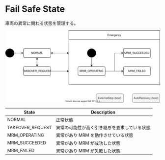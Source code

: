 # Fail Safe State

車両の異常に関わる状態を管理する。

![fail-safe-state](./fail-safe-state.drawio.svg)

| State            | Description                                  |
| ---------------- | -------------------------------------------- |
| NORMAL           | 正常状態                                     |
| TAKEOVER_REQUEST | 異常の可能性が高く引き継ぎを要求している状態 |
| MRM_OPERATING    | 異常があり MRM を動作させている状態          |
| MRM_SUCCEEDED    | 異常があり MRM が成功した状態                |
| MRM_FAILED       | 異常があり MRM が失敗した状態                |
